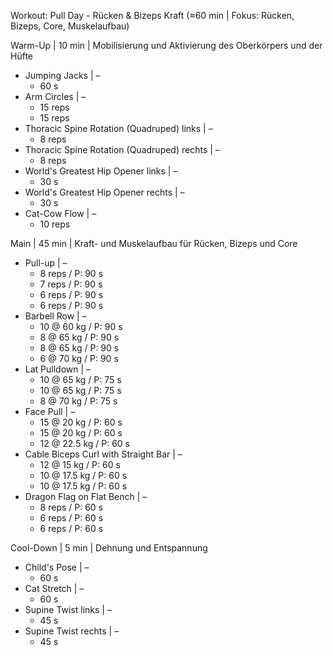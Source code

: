 Workout: Pull Day - Rücken & Bizeps Kraft (≈60 min | Fokus: Rücken, Bizeps, Core, Muskelaufbau)

Warm-Up | 10 min | Mobilisierung und Aktivierung des Oberkörpers und der Hüfte
- Jumping Jacks | –
    - 60 s
- Arm Circles | –
    - 15 reps
    - 15 reps
- Thoracic Spine Rotation (Quadruped) links | –
    - 8 reps
- Thoracic Spine Rotation (Quadruped) rechts | –
    - 8 reps
- World's Greatest Hip Opener links | –
    - 30 s
- World's Greatest Hip Opener rechts | –
    - 30 s
- Cat-Cow Flow | –
    - 10 reps

Main | 45 min | Kraft- und Muskelaufbau für Rücken, Bizeps und Core
- Pull-up | –
    - 8 reps / P: 90 s
    - 7 reps / P: 90 s
    - 6 reps / P: 90 s
    - 6 reps / P: 90 s
- Barbell Row | –
    - 10 @ 60 kg / P: 90 s
    - 8 @ 65 kg / P: 90 s
    - 8 @ 65 kg / P: 90 s
    - 6 @ 70 kg / P: 90 s
- Lat Pulldown | –
    - 10 @ 65 kg / P: 75 s
    - 10 @ 65 kg / P: 75 s
    - 8 @ 70 kg / P: 75 s
- Face Pull | –
    - 15 @ 20 kg / P: 60 s
    - 15 @ 20 kg / P: 60 s
    - 12 @ 22.5 kg / P: 60 s
- Cable Biceps Curl with Straight Bar | –
    - 12 @ 15 kg / P: 60 s
    - 10 @ 17.5 kg / P: 60 s
    - 10 @ 17.5 kg / P: 60 s
- Dragon Flag on Flat Bench | –
    - 8 reps / P: 60 s
    - 6 reps / P: 60 s
    - 6 reps / P: 60 s

Cool-Down | 5 min | Dehnung und Entspannung
- Child's Pose | –
    - 60 s
- Cat Stretch | –
    - 60 s
- Supine Twist links | –
    - 45 s
- Supine Twist rechts | –
    - 45 s